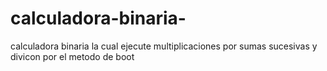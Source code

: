 calculadora-binaria-
====================

calculadora binaria la cual ejecute multiplicaciones por sumas sucesivas y divicon por el metodo de boot 
